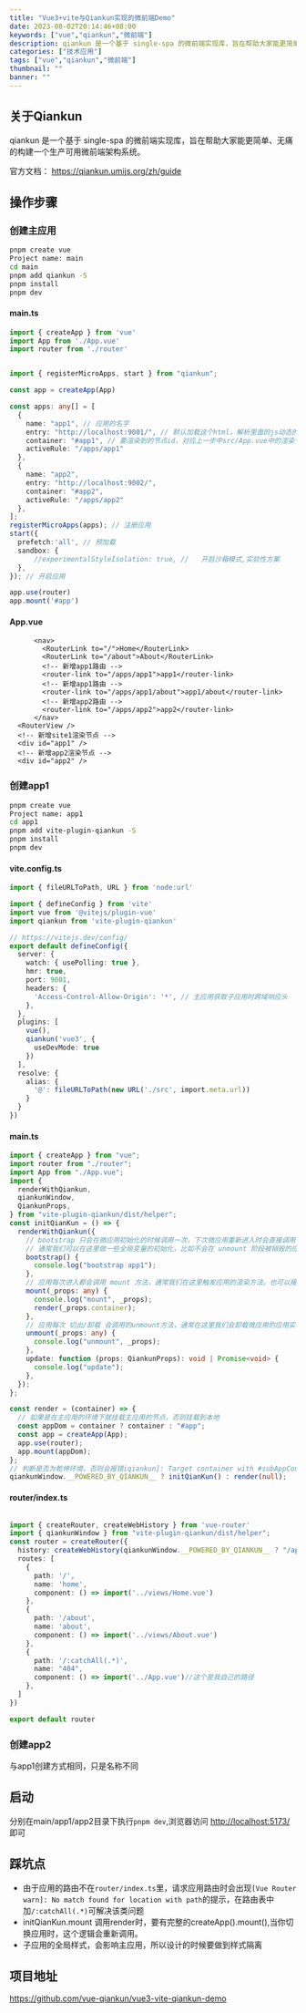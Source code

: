 ```yaml
---
title: "Vue3+vite与Qiankun实现的微前端Demo"
date: 2023-08-02T20:14:46+08:00
keywords: ["vue","qiankun","微前端"]
description: qiankun 是一个基于 single-spa 的微前端实现库，旨在帮助大家能更简单、无痛的构建一个生产可用微前端架构系统。""
categories: ["技术应用"]
tags: ["vue","qiankun","微前端"]
thumbnail: ""
banner: ""
---
```

## 关于Qiankun
qiankun 是一个基于 single-spa 的微前端实现库，旨在帮助大家能更简单、无痛的构建一个生产可用微前端架构系统。

官方文档： https://qiankun.umijs.org/zh/guide
## 操作步骤

### 创建主应用
```bash
pnpm create vue
Project name: main
cd main
pnpm add qiankun -S
pnpm install
pnpm dev
```
#### main.ts
```ts
import { createApp } from 'vue'
import App from './App.vue'
import router from './router'


import { registerMicroApps, start } from "qiankun";

const app = createApp(App)

const apps: any[] = [
  {
    name: "app1", // 应用的名字
    entry: "http://localhost:9001/", // 默认加载这个html，解析里面的js动态的执行（子应用必须支持跨域，内部使用的是 fetch）
    container: "#app1", // 要渲染到的节点id，对应上一步中src/App.vue中的渲染节点
    activeRule: "/apps/app1"
  },
  {
    name: "app2",
    entry: "http://localhost:9002/",
    container: "#app2",
    activeRule: "/apps/app2"
  },
];
registerMicroApps(apps); // 注册应用
start({
  prefetch:'all', // 预加载
  sandbox: {
      //experimentalStyleIsolation: true, //   开启沙箱模式,实验性方案
  },
}); // 开启应用

app.use(router)
app.mount('#app')
```
#### App.vue
```vue
      <nav>
        <RouterLink to="/">Home</RouterLink>
        <RouterLink to="/about">About</RouterLink>
        <!-- 新增app1路由 -->
        <router-link to="/apps/app1">app1</router-link>
        <!-- 新增app1路由 -->
        <router-link to="/apps/app1/about">app1/about</router-link>
        <!-- 新增app2路由 -->
        <router-link to="/apps/app2">app2</router-link>
      </nav>
  <RouterView />
  <!-- 新增site1渲染节点 -->
  <div id="app1" />
  <!-- 新增app2渲染节点 -->
  <div id="app2" />
```
### 创建app1
```bash
pnpm create vue
Project name: app1
cd app1
pnpm add vite-plugin-qiankun -S
pnpm install
pnpm dev
```
#### vite.config.ts
```ts
import { fileURLToPath, URL } from 'node:url'

import { defineConfig } from 'vite'
import vue from '@vitejs/plugin-vue'
import qiankun from 'vite-plugin-qiankun'

// https://vitejs.dev/config/
export default defineConfig({
  server: {
    watch: { usePolling: true },
    hmr: true,
    port: 9001,
    headers: {
      'Access-Control-Allow-Origin': '*', // 主应用获取子应用时跨域响应头
    },
  },
  plugins: [
    vue(),
    qiankun('vue3', {
      useDevMode: true
    })
  ],
  resolve: {
    alias: {
      '@': fileURLToPath(new URL('./src', import.meta.url))
    }
  }
})
```
#### main.ts
```ts
import { createApp } from "vue";
import router from "./router";
import App from "./App.vue";
import {
  renderWithQiankun,
  qiankunWindow,
  QiankunProps,
} from "vite-plugin-qiankun/dist/helper";
const initQianKun = () => {
  renderWithQiankun({
    // bootstrap 只会在微应用初始化的时候调用一次，下次微应用重新进入时会直接调用 mount 钩子，不会再重复触发 bootstrap
    // 通常我们可以在这里做一些全局变量的初始化，比如不会在 unmount 阶段被销毁的应用级别的缓存等
    bootstrap() {
      console.log("bootstrap app1");
    },
    // 应用每次进入都会调用 mount 方法，通常我们在这里触发应用的渲染方法，也可以接受主应用传来的参数
    mount(_props: any) {
      console.log("mount", _props);
      render(_props.container);
    },
    // 应用每次 切出/卸载 会调用的unmount方法，通常在这里我们会卸载微应用的应用实例
    unmount(_props: any) {
      console.log("unmount", _props);
    },
    update: function (props: QiankunProps): void | Promise<void> {
      console.log("update");
    },
  });
};

const render = (container) => {
  // 如果是在主应用的环境下就挂载主应用的节点，否则挂载到本地
  const appDom = container ? container : "#app";
  const app = createApp(App);
  app.use(router);
  app.mount(appDom);
};
// 判断是否为乾坤环境，否则会报错iqiankun]: Target container with #subAppContainerVue3 not existed while subAppVue3 mounting!
qiankunWindow.__POWERED_BY_QIANKUN__ ? initQianKun() : render(null);

```
#### router/index.ts
```ts

import { createRouter, createWebHistory } from 'vue-router'
import { qiankunWindow } from "vite-plugin-qiankun/dist/helper";
const router = createRouter({
  history: createWebHistory(qiankunWindow.__POWERED_BY_QIANKUN__ ? "/apps/app1" : "/"),
  routes: [
    {
      path: '/',
      name: 'home',
      component: () => import('../views/Home.vue')
    },
    {
      path: '/about',
      name: 'about',
      component: () => import('../views/About.vue')
    },
    {
      path: '/:catchAll(.*)',
      name: "404",
      component: () => import('../App.vue')//这个是我自己的路径
    },
  ]
})

export default router
```
### 创建app2
与app1创建方式相同，只是名称不同
## 启动
分别在main/app1/app2目录下执行`pnpm dev`,浏览器访问 [http://localhost:5173/](http://localhost:5173/) 即可

## 踩坑点
- 由于应用的路由不在`router/index.ts`里，请求应用路由时会出现`[Vue Router warn]: No match found for location with path`的提示，在路由表中加`/:catchAll(.*)`可解决该类问题
- initQianKun.mount 调用render时，要有完整的createApp().mount(),当你切换应用时，这个逻辑会重新调用。
- 子应用的全局样式，会影响主应用，所以设计的时候要做到样式隔离

## 项目地址

https://github.com/vue-qiankun/vue3-vite-qiankun-demo